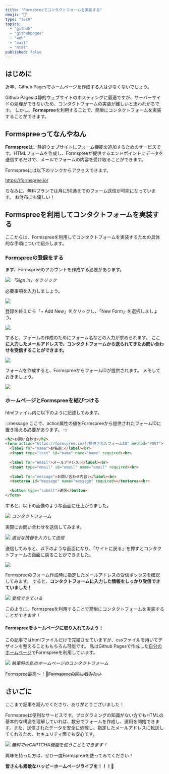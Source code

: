 ```yaml
---
title: "Formspreeでコンタクトフォームを実装する"
emoji: "📧"
type: "tech"
topics:
  - "github"
  - "githubpages"
  - "web"
  - "mail"
  - "html"
published: false
---
```


## はじめに

近年、Github Pagesでホームページを作成する人は少なくないでしょう。

Github Pagesは静的ウェブサイトのホスティングに最適ですが、サーバーサイドの処理ができないため、コンタクトフォームの実装が難しいと思われがちです。
しかし、**Formspree**を利用することで、簡単にコンタクトフォームを実装することができます。

## Formspreeってなんやねん

**Formspree**は、静的ウェブサイトにフォーム機能を追加するためのサービスです。HTMLフォームを作成し、Formspreeが提供するエンドポイントにデータを送信するだけで、メールでフォームの内容を受け取ることができます。

Formspreeには以下のリンクからアクセスできます。

https://formspree.io/

ちなみに、無料プランでは月に50通までのフォーム送信が可能になっています。
お財布にも優しい！

## Formspreeを利用してコンタクトフォームを実装する

ここからは、Formspreeを利用してコンタクトフォームを実装するための具体的な手順について紹介します。

### Formspreeの登録をする

まず、Formspreeのアカウントを作成する必要があります。

![](/images/sankaku27/1.png)
*「Sign in」をクリック*

必要事項を入力しましょう。

![](/images/sankaku27/2.png)

登録を終えたら「+ Add New」をクリックし、「New Form」を選択しましょう。

![](/images/sankaku27/3.png)

すると、フォームの作成のためにフォーム名などの入力が求められます。
**ここに入力したメールアドレスで、コンタクトフォームから送られてきたお問い合わせを受信することができます。**

![](/images/sankaku27/4.png)

フォームを作成すると、FormspreeからフォームIDが提供されます。
メモしておきましょう。

![](/images/sankaku27/5.png)

### ホームページとFormspreeを結びつける

htmlファイル内に以下のように記述してみます。

:::message
ここで、action属性の値をFormspreeから提供されたフォームIDに置き換える必要があります。
:::

```html
<h2>お問い合わせ</h2>
<form action="https://formspree.io/f/提供されたフォームID" method="POST">
  <label for="name">お名前:</label><br>
  <input type="text" id="name" name="name" required><br>
  
  <label for="email">メールアドレス:</label><br>
  <input type="email" id="email" name="email" required><br>
  
  <label for="message">お問い合わせ内容:</label><br>
  <textarea id="message" name="message" required></textarea><br>
  
  <button type="submit">送信</button>
</form>
```

すると、以下の画像のような画面に仕上がりました。

![](/images/sankaku27/6.png)
*コンタクトフォーム*

実際にお問い合わせを送信してみます。

![](/images/sankaku27/8.png)
*適当な情報を入力して送信*

送信してみると、以下のような画面になり、「サイトに戻る」を押すとコンタクトフォームの画面に戻ることができました。

![](/images/sankaku27/9.png)

Formspreeのフォーム作成時に指定したメールアドレスの受信ボックスを確認してみます。
すると、**コンタクトフォームに入力した情報をしっかり受信できていました！**

![](/images/sankaku27/10.png)
*受信できている*

このように、Formspreeを利用することで簡単にコンタクトフォームを実装することができます！

#### Formspreeをホームページに取り入れてみよう！

この記事ではhtmlファイルだけで完結させていますが、cssファイルを用いてデザインを整えることももちろん可能です。
私はGithub Pagesで作成した[自分のホームページ](https://sankaku0724.github.io/)でFormspreeを利用しています。

![](/images/sankaku27/7.png)
*執筆時の私のホームページのコンタクトフォーム*

Formspree最高〜！🥳~~Formspreeの回し者みたい~~

## さいごに

ここまで記事を読んでくださり、ありがとうございました！

Formspreeは便利なサービスです。プログラミングの知識がない方でもHTMLの基本的な構造を理解していれば、数分でフォームを作成し、運用を開始できます。また、送信されたデータを安全に処理し、指定したメールアドレスに転送してくれるため、セキュリティ面でも安心です。

![](/images/sankaku27/11.png)
*無料でreCAPTCHA機能を使うこともできます！*

興味を持った方は、ぜひ一度Formspreeを使ってみてください！

**皆さんも素敵なハッピーホームページライフを！！！🌸**

